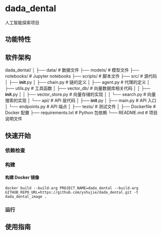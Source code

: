 # dada_dental

人工智能探索项目

## 功能特性

## 软件架构
dada_dental/
│
├── data/                   # 数据文件
├── models/                 # 模型文件
├── notebooks/              # Jupyter notebooks
├── scripts/                # 脚本文件
├── src/                    # 源代码
│   ├── __init__.py
│   ├── chain.py            # 链的定义
│   ├── agent.py            # 代理的定义
│   ├── utils.py            # 工具函数
│   ├── vector_db/          # 向量数据库相关代码
│   │   ├── __init__.py
│   │   ├── vector_store.py # 向量存储的实现
│   │   └── search.py       # 向量搜索的实现
│   └── api/                # API 层代码
│       ├── __init__.py
│       ├── main.py         # API 入口
│       └── endpoints.py    # API 端点
│
├── tests/                  # 测试文件
│
├── Dockerfile              # Docker 配置
├── requirements.txt        # Python 包依赖
└── README.md               # 项目说明文件

## 快速开始

### 依赖检查

### 构建

#### 构建 Docker 镜像
```
docker build --build-arg PROJECT_NAME=dada_dental --build-arg GITHUB_REPO_URL=https://github.com/yshujie/dada_dental.git -t dada_dental_image .
```

### 运行

## 使用指南
